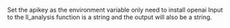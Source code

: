 Set the apikey as the environment variable
only need to install openai
Input to the ll_analysis function is a string and the output will also be a string.